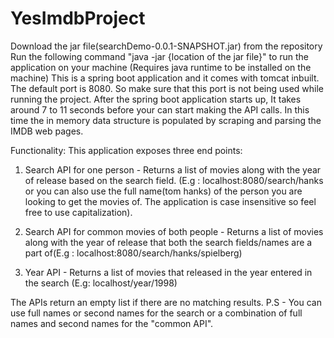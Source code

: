 # YesImdbProject
Download the jar file(searchDemo-0.0.1-SNAPSHOT.jar) from the repository
Run the following command "java -jar {location of the jar file}" to run the application on your machine (Requires java runtime to be installed on the machine)
This is a spring boot application and it comes with tomcat inbuilt. The default port is 8080. So make sure that this port is not being used while running the project.
After the spring boot application starts up, It takes around 7 to 11 seconds before your can start making the API calls.
In this time the in memory data structure is populated by scraping and parsing the IMDB web pages.

  
Functionality:
This application exposes three end points:
  
1. Search API for one person - Returns a list of movies along with the year of release based on the search field. (E.g : localhost:8080/search/hanks or you can also use the full name(tom hanks) of the person you are looking to get the movies of. The application is case insensitive so feel free to use capitalization).

2. Search API for common movies of both people -  Returns a list of movies along with the year of release that both the search fields/names are a part of(E.g : localhost:8080/search/hanks/spielberg)

3. Year API - Returns a list of movies that released in the year entered in the search (E.g: localhost/year/1998)
  
The APIs return an empty list if there are no matching results.
P.S - You can use full names or second names for the search or a combination of full names and second names for the "common API".


